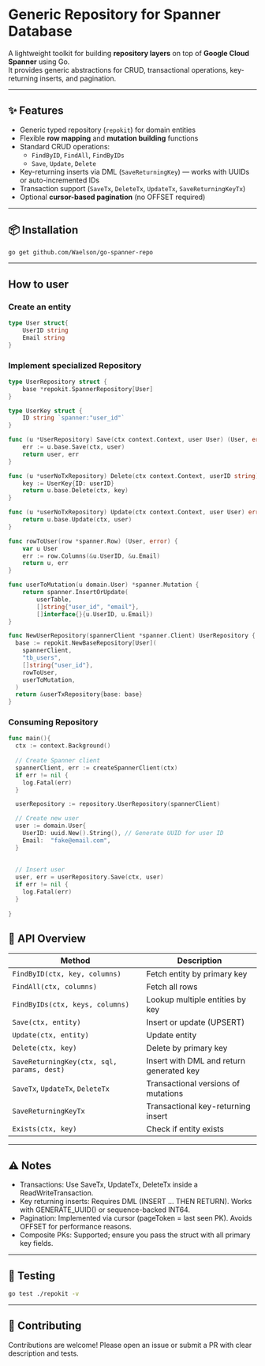 # Generic Repository for Spanner Database

A lightweight toolkit for building **repository layers** on top of **Google Cloud Spanner** using Go.  
It provides generic abstractions for CRUD, transactional operations, key-returning inserts, and pagination.

---

## ✨ Features

- Generic typed repository (`repokit`) for domain entities
- Flexible **row mapping** and **mutation building** functions
- Standard CRUD operations:
    - `FindByID`, `FindAll`, `FindByIDs`
    - `Save`, `Update`, `Delete`
- Key-returning inserts via DML (`SaveReturningKey`) — works with UUIDs or auto-incremented IDs
- Transaction support (`SaveTx`, `DeleteTx`, `UpdateTx`, `SaveReturningKeyTx`)
- Optional **cursor-based pagination** (no OFFSET required)

---

## 📦 Installation

```bash
go get github.com/Waelson/go-spanner-repo
```
---

## How to user
### Create an entity
```go
type User struct{
	UserID string
	Email string
}
```

### Implement specialized Repository
```go
type UserRepository struct {
    base *repokit.SpannerRepository[User]
}

type UserKey struct {
    ID string `spanner:"user_id"`
}

func (u *UserRepository) Save(ctx context.Context, user User) (User, error) {
    err := u.base.Save(ctx, user)
    return user, err
}

func (u *userNoTxRepository) Delete(ctx context.Context, userID string) error {
    key := UserKey{ID: userID}
    return u.base.Delete(ctx, key)
}

func (u *userNoTxRepository) Update(ctx context.Context, user User) error {
    return u.base.Update(ctx, user)
}

func rowToUser(row *spanner.Row) (User, error) {
    var u User
    err := row.Columns(&u.UserID, &u.Email)
    return u, err
}

func userToMutation(u domain.User) *spanner.Mutation {
    return spanner.InsertOrUpdate(
		userTable, 
		[]string{"user_id", "email"}, 
		[]interface{}{u.UserID, u.Email})
}

func NewUserRepository(spannerClient *spanner.Client) UserRepository {
  base := repokit.NewBaseRepository[User](
    spannerClient, 
    "tb_users", 
    []string{"user_id"},
    rowToUser,
    userToMutation,
  )
  return &userTxRepository{base: base}	
}
```
### Consuming Repository
```go
func main(){
  ctx := context.Background()
  
  // Create Spanner client
  spannerClient, err := createSpannerClient(ctx)
  if err != nil {
    log.Fatal(err)
  }

  userRepository := repository.UserRepository(spannerClient)

  // Create new user
  user := domain.User{
    UserID: uuid.New().String(), // Generate UUID for user ID
    Email:  "fake@email.com",
  }
  
  
  // Insert user
  user, err = userRepository.Save(ctx, user)
  if err != nil {
    log.Fatal(err)
  }  
  
}
```

## 📖 API Overview

| Method                                     | Description                              |
| ------------------------------------------ | ---------------------------------------- |
| `FindByID(ctx, key, columns)`              | Fetch entity by primary key              |
| `FindAll(ctx, columns)`                    | Fetch all rows                           |
| `FindByIDs(ctx, keys, columns)`            | Lookup multiple entities by key          |
| `Save(ctx, entity)`                        | Insert or update (UPSERT)                |
| `Update(ctx, entity)`                      | Update entity                            |
| `Delete(ctx, key)`                         | Delete by primary key                    |
| `SaveReturningKey(ctx, sql, params, dest)` | Insert with DML and return generated key |
| `SaveTx`, `UpdateTx`, `DeleteTx`           | Transactional versions of mutations      |
| `SaveReturningKeyTx`                       | Transactional key-returning insert       |
| `Exists(ctx, key)`                         | Check if entity exists                   |

---

## ⚠️ Notes
- Transactions: Use SaveTx, UpdateTx, DeleteTx inside a ReadWriteTransaction.
- Key returning inserts: Requires DML (INSERT ... THEN RETURN). Works with GENERATE_UUID() or sequence-backed INT64.
- Pagination: Implemented via cursor (pageToken = last seen PK). Avoids OFFSET for performance reasons.
- Composite PKs: Supported; ensure you pass the struct with all primary key fields.

---
## 🧪 Testing
```bash
go test ./repokit -v
```
---
## 🤝 Contributing
Contributions are welcome!
Please open an issue or submit a PR with clear description and tests.